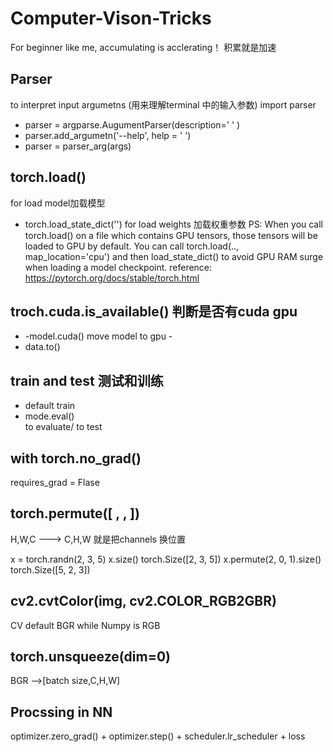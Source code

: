 # Computer-Vison-Tricks
For beginner like me, accumulating is acclerating！ 积累就是加速

## Parser  
to interpret input argumetns (用来理解terminal 中的输入参数)
import parser 
* parser = argparse.AugumentParser(description='   ' )
* parser.add_argumetn('--help', help = ' ')
* parser = parser_arg(args)

## torch.load()
for load model加载模型  
* torch.load_state_dict('')  for load weights 加载权重参数
PS:
When you call torch.load() on a file which contains GPU tensors, those tensors will be loaded to GPU by default. You can call torch.load(.., map_location='cpu') and then load_state_dict() to avoid GPU RAM surge when loading a model checkpoint.
reference: https://pytorch.org/docs/stable/torch.html

## troch.cuda.is_available() 判断是否有cuda gpu
* -model.cuda()  move model to gpu -
* data.to()


## train and test 测试和训练
* default train
* mode.eval()  
to evaluate/ to test

## with torch.no_grad()  
requires_grad = Flase

## torch.permute([ , , ]) 
H,W,C ---> C,H,W 就是把channels 换位置

x = torch.randn(2, 3, 5)
x.size()
torch.Size([2, 3, 5])
x.permute(2, 0, 1).size()
torch.Size([5, 2, 3])

## cv2.cvtColor(img, cv2.COLOR_RGB2GBR)
CV default BGR while Numpy is RGB

## torch.unsqueeze(dim=0)
BGR -->[batch size,C,H,W]


## Procssing in NN 
optimizer.zero_grad() + optimizer.step() + scheduler.lr_scheduler + loss







